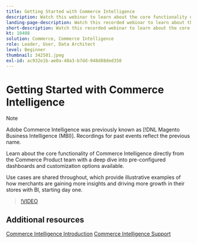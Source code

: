 ```yaml
---
title: Getting Started with Commerce Intelligence
description: Watch this webinar to learn about the core functionality of Commerce Intelligence for your Adobe Commerce or Magento Open Source store.
landing-page-description: Watch this recorded webinar to learn about the core functionality of Commerce Intelligence for your Adobe Commerce or Magento Open Source store.
short-description: Watch this recorded webinar to learn about the core functionality of Commerce Intelligence for your Adobe Commerce or Magento Open Source store.
kt: 10408
solution: Commerce, Commerce Intelligence
role: Leader, User, Data Architect
level: Beginner
thumbnail: 342501.jpeg
exl-id: ac932e1b-ae0a-40a3-b7dd-948d88ded358
---
```

# Getting Started with Commerce Intelligence

>[!NOTE]
>
>Adobe Commerce Intelligence was previously known as [!DNL Magento Business Intelligence (MBI)]. Recordings for past events reflect the previous name.

Learn about the core functionality of Commerce Intelligence directly from the Commerce Product team with a deep dive into pre-configured dashboards and customization options available.

Use cases are shared throughout, which provide illustrative examples of how merchants are gaining more insights and driving more growth in their stores with BI, starting day one.

>[!VIDEO](https://video.tv.adobe.com/v/3425736?quality=12&learn=on)

## Additional resources

[Commerce Intelligence Introduction](https://experienceleague.adobe.com/docs/commerce-business-intelligence/mbi/getting-started.html)
[Commerce Intelligence Support](https://experienceleague.adobe.com/docs/commerce-knowledge-base/kb/troubleshooting/miscellaneous/mbi-service-policies.html)
